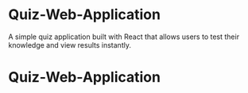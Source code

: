 # Quiz-Web-Application
A simple quiz application built with React that allows users to test their knowledge and view results instantly.
# Quiz-Web-Application
